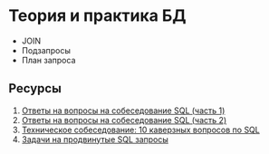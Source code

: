 # Теория и практика БД

* JOIN
* Подзапросы
* План запроса

## Ресурсы
1. [Ответы на вопросы на собеседование SQL (часть 1)](https://jsehelper.blogspot.ru/2016/01/sql-1.html)
2. [Ответы на вопросы на собеседование SQL (часть 2)](https://jsehelper.blogspot.ru/2016/01/sql-2.html)
3. [Техническое собеседование: 10 каверзных вопросов по SQL](https://dou.ua/lenta/articles/sql-questions/)
4. [Задачи на продвинутые SQL запросы](http://code.mu/tasks/php/sql/prodvinutye-sql-zaprosy.html)
